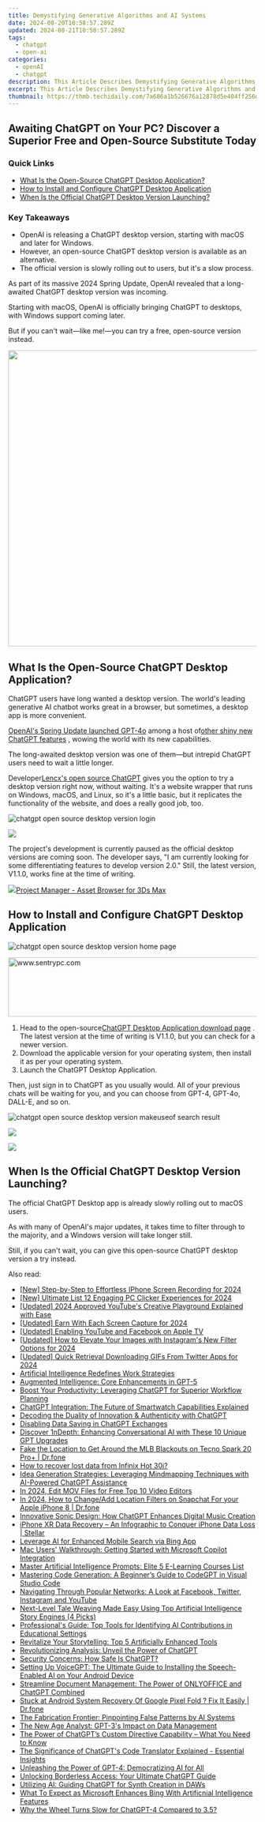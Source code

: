```yaml
---
title: Demystifying Generative Algorithms and AI Systems
date: 2024-08-20T10:58:57.289Z
updated: 2024-08-21T10:58:57.289Z
tags:
  - chatgpt
  - open-ai
categories:
  - openAI
  - chatgpt
description: This Article Describes Demystifying Generative Algorithms and AI Systems
excerpt: This Article Describes Demystifying Generative Algorithms and AI Systems
thumbnail: https://thmb.techidaily.com/7a686a1b526676a12878d5e404ff256d91c8737d5163c7ab05139a28f15cb6cd.jpg
---
```


## Awaiting ChatGPT on Your PC? Discover a Superior Free and Open-Source Substitute Today

### Quick Links

* [What Is the Open-Source ChatGPT Desktop Application?](https://www.makeuseof.com/cant-wait-for-the-chatgpt-desktop-app-try-this-open-source-alternative-instead/#what-is-the-open-source-chatgpt-desktop-application)
* [How to Install and Configure ChatGPT Desktop Application](https://www.makeuseof.com/cant-wait-for-the-chatgpt-desktop-app-try-this-open-source-alternative-instead/#how-to-install-and-configure-chatgpt-desktop-application)
* [When Is the Official ChatGPT Desktop Version Launching?](https://www.makeuseof.com/cant-wait-for-the-chatgpt-desktop-app-try-this-open-source-alternative-instead/#when-is-the-official-chatgpt-desktop-version-launching)

### Key Takeaways

* OpenAI is releasing a ChatGPT desktop version, starting with macOS and later for Windows.
* However, an open-source ChatGPT desktop version is available as an alternative.
* The official version is slowly rolling out to users, but it's a slow process.

 As part of its massive 2024 Spring Update, OpenAI revealed that a long-awaited ChatGPT desktop version was incoming.

 Starting with macOS, OpenAI is officially bringing ChatGPT to desktops, with Windows support coming later.

 But if you can't wait—like me!—you can try a free, open-source version instead.

<!-- affiliate ads begin -->
<a href="https://appsumo.8odi.net/c/5597632/2075471/7443" target="_top" id="2075471"><img src="//a.impactradius-go.com/display-ad/7443-2075471" border="0" alt="" width="1200" height="600"/></a><img height="0" width="0" src="https://appsumo.8odi.net/i/5597632/2075471/7443" style="position:absolute;visibility:hidden;" border="0" />
<!-- affiliate ads end -->
## What Is the Open-Source ChatGPT Desktop Application?

 ChatGPT users have long wanted a desktop version. The world's leading generative AI chatbot works great in a browser, but sometimes, a desktop app is more convenient.

[OpenAI's Spring Update launched GPT-4o](https://www.makeuseof.com/how-gpt-4o-works-is-it-free/) among a host of[other shiny new ChatGPT features](https://www.makeuseof.com/chatgpt-new-features-spring-update/) , wowing the world with its new capabilities.

 The long-awaited desktop version was one of them—but intrepid ChatGPT users need to wait a little longer.

 Developer[Lencx's open source ChatGPT](https://github.com/lencx/ChatGPT) gives you the option to try a desktop version right now, without waiting. It's a website wrapper that runs on Windows, macOS, and Linux, so it's a little basic, but it replicates the functionality of the website, and does a really good job, too.

![chatgpt open source desktop version login](https://static1.makeuseofimages.com/wordpress/wp-content/uploads/2024/05/chatgpt-open-source-desktop-version-login.jpg)

<!-- affiliate ads begin -->
<a href="https://shop.mondly.com/affiliate.php?ACCOUNT=ATISTUDI&AFFILIATE=108875&PATH=https%3A%2F%2Fwww.mondly.com%3FAFFILIATE%3D108875%26RESOURCE%3D%2BEducational%2B300x600%2B"><img src="https://secure.avangate.com/images/merchant/69c418c33ec2e1a4267fa9bb77fa1428/educational-300x600.gif" border="0"></a>
<!-- affiliate ads end -->
 The project's development is currently paused as the official desktop versions are coming soon. The developer says, "I am currently looking for some differentiating features to develop version 2.0." Still, the latest version, V1.1.0, works fine at the time of writing.

<!-- affiliate ads begin -->
<a href="https://secure.2checkout.com/order/checkout.php?PRODS=4709458&QTY=1&AFFILIATE=108875&CART=1"><img src="https://3d-kstudio.com/wp-content/uploads/2019/10/Project-Manager-version-3-1600x900-768x419.jpg" border="0">Project Manager - Asset Browser for 3Ds Max</a>
<!-- affiliate ads end -->
## How to Install and Configure ChatGPT Desktop Application

![chatgpt open source desktop version home page](https://static1.makeuseofimages.com/wordpress/wp-content/uploads/2024/05/chatgpt-open-source-desktop-version-home-page.jpg)

<!-- affiliate ads begin -->
<a href="https://sentrypc.7eer.net/c/5597632/398457/3022" target="_top" id="398457"><img src="//a.impactradius-go.com/display-ad/3022-398457" border="0" alt="www.sentrypc.com" width="980" height="120"/></a><img height="0" width="0" src="https://sentrypc.7eer.net/i/5597632/398457/3022" style="position:absolute;visibility:hidden;" border="0" />
<!-- affiliate ads end -->
1. Head to the open-source[ChatGPT Desktop Application download page](https://github.com/lencx/ChatGPT/releases/tag/v1.1.0) . The latest version at the time of writing is V1.1.0, but you can check for a newer version.
2. Download the applicable version for your operating system, then install it as per your operating system.
3. Launch the ChatGPT Desktop Application.

 Then, just sign in to ChatGPT as you usually would. All of your previous chats will be waiting for you, and you can choose from GPT-4, GPT-4o, DALL-E, and so on.

![chatgpt open source desktop version makeuseof search result](https://static1.makeuseofimages.com/wordpress/wp-content/uploads/2024/05/chatgpt-open-source-desktop-version-makeuseof-search-result.jpg)

<!-- affiliate ads begin -->
<a href="https://store.nero.com/order/checkout.php?PRODS=42296985&QTY=1&AFFILIATE=108875&CART=1"><img src="https://secure.avangate.com/images/merchant/9cea886b9f44a3c2df1163730ab64994/products/copy_nero_burning_rom_cart.png" border="0">
</a>
<!-- affiliate ads end -->
<!-- affiliate ads begin -->
<a href="https://store.massmailsoftware.com/order/checkout.php?PRODS=2069351&QTY=1&AFFILIATE=108875&CART=1"><img src="https://secure.avangate.com/images/merchant/dc87c13749315c7217cdc4ac692e704c/banera_for_partners-24_%282%29.jpg" border="0"></a>
<!-- affiliate ads end -->
## When Is the Official ChatGPT Desktop Version Launching?

 The official ChatGPT Desktop app is already slowly rolling out to macOS users.

 As with many of OpenAI's major updates, it takes time to filter through to the majority, and a Windows version will take longer still.

 Still, if you can't wait, you can give this open-source ChatGPT desktop version a try instead.


<ins class="adsbygoogle"
     style="display:block"
     data-ad-format="autorelaxed"
     data-ad-client="ca-pub-7571918770474297"
     data-ad-slot="1223367746"></ins>



<ins class="adsbygoogle"
     style="display:block"
     data-ad-client="ca-pub-7571918770474297"
     data-ad-slot="8358498916"
     data-ad-format="auto"
     data-full-width-responsive="true"></ins>

<span class="atpl-alsoreadstyle">Also read:</span>
<div><ul>
<li><a href="https://digital-screen-recording.techidaily.com/new-step-by-step-to-effortless-iphone-screen-recording-for-2024/"><u>[New] Step-by-Step to Effortless IPhone Screen Recording for 2024</u></a></li>
<li><a href="https://remote-screen-capture.techidaily.com/new-ultimate-list-12-engaging-pc-clicker-experiences-for-2024/"><u>[New] Ultimate List  12 Engaging PC Clicker Experiences for 2024</u></a></li>
<li><a href="https://youtube-blog.techidaily.com/ed-2024-approved-youtubes-creative-playground-explained-with-ease/"><u>[Updated] 2024 Approved  YouTube's Creative Playground Explained with Ease</u></a></li>
<li><a href="https://snapchat-videos.techidaily.com/updated-earn-with-each-screen-capture-for-2024/"><u>[Updated] Earn With Each Screen Capture for 2024</u></a></li>
<li><a href="https://facebook-videos.techidaily.com/updated-enabling-youtube-and-facebook-on-apple-tv/"><u>[Updated] Enabling YouTube and Facebook on Apple TV</u></a></li>
<li><a href="https://instagram-video-recordings.techidaily.com/updated-how-to-elevate-your-images-with-instagrams-new-filter-options-for-2024/"><u>[Updated] How to Elevate Your Images with Instagram's New Filter Options for 2024</u></a></li>
<li><a href="https://twitter-clips.techidaily.com/updated-quick-retrieval-downloading-gifs-from-twitter-apps-for-2024/"><u>[Updated] Quick Retrieval  Downloading GIFs From Twitter Apps for 2024</u></a></li>
<li><a href="https://tech-hub.techidaily.com/artificial-intelligence-redefines-work-strategies/"><u>Artificial Intelligence Redefines Work Strategies</u></a></li>
<li><a href="https://tech-hub.techidaily.com/augmented-intelligence-core-enhancements-in-gpt-5/"><u>Augmented Intelligence: Core Enhancements in GPT-5</u></a></li>
<li><a href="https://tech-hub.techidaily.com/boost-your-productivity-leveraging-chatgpt-for-superior-workflow-planning/"><u>Boost Your Productivity: Leveraging ChatGPT for Superior Workflow Planning</u></a></li>
<li><a href="https://tech-hub.techidaily.com/chatgpt-integration-the-future-of-smartwatch-capabilities-explained/"><u>ChatGPT Integration: The Future of Smartwatch Capabilities Explained</u></a></li>
<li><a href="https://tech-hub.techidaily.com/decoding-the-duality-of-innovation-and-authenticity-with-chatgpt/"><u>Decoding the Duality of Innovation & Authenticity with ChatGPT</u></a></li>
<li><a href="https://tech-hub.techidaily.com/disabling-data-saving-in-chatgpt-exchanges/"><u>Disabling Data Saving in ChatGPT Exchanges</u></a></li>
<li><a href="https://tech-hub.techidaily.com/discover-1ndepth-enhancing-conversational-ai-with-these-10-unique-gpt-upgrades/"><u>Discover 1nDepth: Enhancing Conversational AI with These 10 Unique GPT Upgrades</u></a></li>
<li><a href="https://fake-location.techidaily.com/fake-the-location-to-get-around-the-mlb-blackouts-on-tecno-spark-20-proplus-drfone-by-drfone-virtual-android/"><u>Fake the Location to Get Around the MLB Blackouts on Tecno Spark 20 Pro+ | Dr.fone</u></a></li>
<li><a href="https://blog-min.techidaily.com/how-to-recover-lost-data-from-infinix-hot-30i-by-fonelab-android-recover-data/"><u>How to recover lost data from Infinix Hot 30i?</u></a></li>
<li><a href="https://tech-hub.techidaily.com/idea-generation-strategies-leveraging-mindmapping-techniques-with-ai-powered-chatgpt-assistance/"><u>Idea Generation Strategies: Leveraging Mindmapping Techniques with AI-Powered ChatGPT Assistance</u></a></li>
<li><a href="https://ai-vdieo-software.techidaily.com/in-2024-edit-mov-files-for-free-top-10-video-editors/"><u>In 2024, Edit MOV Files for Free Top 10 Video Editors</u></a></li>
<li><a href="https://location-social.techidaily.com/in-2024-how-to-changeadd-location-filters-on-snapchat-for-your-apple-iphone-8-drfone-by-drfone-virtual-ios/"><u>In 2024, How to Change/Add Location Filters on Snapchat For your Apple iPhone 8 | Dr.fone</u></a></li>
<li><a href="https://tech-hub.techidaily.com/innovative-sonic-design-how-chatgpt-enhances-digital-music-creation/"><u>Innovative Sonic Design: How ChatGPT Enhances Digital Music Creation</u></a></li>
<li><a href="https://review-topics.techidaily.com/iphone-xr-data-recovery-an-infographic-to-conquer-iphone-data-loss-stellar-by-stellar-data-recovery-ios-iphone-data-recovery/"><u>iPhone XR Data Recovery – An Infographic to Conquer iPhone Data Loss | Stellar</u></a></li>
<li><a href="https://tech-hub.techidaily.com/leverage-ai-for-enhanced-mobile-search-via-bing-app/"><u>Leverage AI for Enhanced Mobile Search via Bing App</u></a></li>
<li><a href="https://tech-hub.techidaily.com/mac-users-walkthrough-getting-started-with-microsoft-copilot-integration/"><u>Mac Users' Walkthrough: Getting Started with Microsoft Copilot Integration</u></a></li>
<li><a href="https://tech-hub.techidaily.com/master-artificial-intelligence-prompts-elite-5-e-learning-courses-list/"><u>Master Artificial Intelligence Prompts: Elite 5 E-Learning Courses List</u></a></li>
<li><a href="https://tech-hub.techidaily.com/mastering-code-generation-a-beginners-guide-to-codegpt-in-visual-studio-code/"><u>Mastering Code Generation: A Beginner’s Guide to CodeGPT in Visual Studio Code</u></a></li>
<li><a href="https://win-forum.techidaily.com/navigating-through-popular-networks-a-look-at-facebook-twitter-instagram-and-youtube/"><u>Navigating Through Popular Networks: A Look at Facebook, Twitter, Instagram and YouTube</u></a></li>
<li><a href="https://tech-hub.techidaily.com/next-level-tale-weaving-made-easy-using-top-artificial-intelligence-story-engines-4-picks/"><u>Next-Level Tale Weaving Made Easy Using Top Artificial Intelligence Story Engines (4 Picks)</u></a></li>
<li><a href="https://tech-hub.techidaily.com/professionals-guide-top-tools-for-identifying-ai-contributions-in-educational-settings/"><u>Professional's Guide: Top Tools for Identifying AI Contributions in Educational Settings</u></a></li>
<li><a href="https://tech-hub.techidaily.com/revitalize-your-storytelling-top-5-artificially-enhanced-tools/"><u>Revitalize Your Storytelling: Top 5 Artificially Enhanced Tools</u></a></li>
<li><a href="https://tech-hub.techidaily.com/revolutionizing-analysis-unveil-the-power-of-chatgpt/"><u>Revolutionizing Analysis: Unveil the Power of ChatGPT</u></a></li>
<li><a href="https://tech-hub.techidaily.com/security-concerns-how-safe-is-chatgpt/"><u>Security Concerns: How Safe Is ChatGPT?</u></a></li>
<li><a href="https://tech-hub.techidaily.com/setting-up-voicegpt-the-ultimate-guide-to-installing-the-speech-enabled-ai-on-your-android-device/"><u>Setting Up VoiceGPT: The Ultimate Guide to Installing the Speech-Enabled AI on Your Android Device</u></a></li>
<li><a href="https://tech-hub.techidaily.com/streamline-document-management-the-power-of-onlyoffice-and-chatgpt-combined/"><u>Streamline Document Management: The Power of ONLYOFFICE and ChatGPT Combined</u></a></li>
<li><a href="https://fix-guide.techidaily.com/stuck-at-android-system-recovery-of-google-pixel-fold-fix-it-easily-drfone-by-drfone-fix-android-problems-fix-android-problems/"><u>Stuck at Android System Recovery Of Google Pixel Fold ? Fix It Easily | Dr.fone</u></a></li>
<li><a href="https://tech-hub.techidaily.com/the-fabrication-frontier-pinpointing-false-patterns-by-ai-systems/"><u>The Fabrication Frontier: Pinpointing False Patterns by AI Systems</u></a></li>
<li><a href="https://tech-hub.techidaily.com/the-new-age-analyst-gpt-3s-impact-on-data-management/"><u>The New Age Analyst: GPT-3's Impact on Data Management</u></a></li>
<li><a href="https://tech-hub.techidaily.com/the-power-of-chatgpts-custom-directive-capability-what-you-need-to-know/"><u>The Power of ChatGPT’s Custom Directive Capability – What You Need to Know</u></a></li>
<li><a href="https://tech-hub.techidaily.com/the-significance-of-chatgpts-code-translator-explained-essential-insights/"><u>The Significance of ChatGPT's Code Translator Explained - Essential Insights</u></a></li>
<li><a href="https://tech-hub.techidaily.com/unleashing-the-power-of-gpt-4-democratizing-ai-for-all/"><u>Unleashing the Power of GPT-4: Democratizing AI for All</u></a></li>
<li><a href="https://tech-hub.techidaily.com/unlocking-borderless-access-your-ultimate-chatgpt-guide/"><u>Unlocking Borderless Access: Your Ultimate ChatGPT Guide</u></a></li>
<li><a href="https://tech-hub.techidaily.com/utilizing-ai-guiding-chatgpt-for-synth-creation-in-daws/"><u>Utilizing AI: Guiding ChatGPT for Synth Creation in DAWs</u></a></li>
<li><a href="https://tech-hub.techidaily.com/what-to-expect-as-microsoft-enhances-bing-with-artificnial-intelligence-features/"><u>What To Expect as Microsoft Enhances Bing With Artificnial Intelligence Features</u></a></li>
<li><a href="https://tech-hub.techidaily.com/why-the-wheel-turns-slow-for-chatgpt-4-compared-to-35/"><u>Why the Wheel Turns Slow for ChatGPT-4 Compared to 3.5?</u></a></li>
</ul></div>
